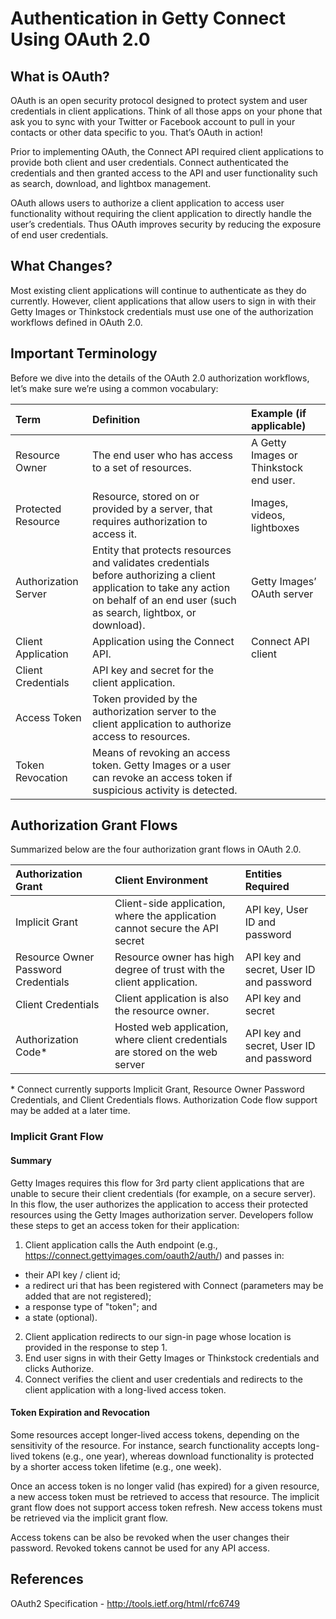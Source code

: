 Authentication in Getty Connect Using OAuth 2.0
===============================================

What is OAuth?
--------------
OAuth is an open security protocol designed to protect system and user credentials in client applications. Think of all those apps on your phone that ask you to sync with your Twitter or Facebook account to pull in your contacts or other data specific to you. That’s OAuth in action! 

Prior to implementing OAuth, the Connect API required client applications to provide both client and user credentials. Connect authenticated the credentials and then granted access to the API and user functionality such as search, download, and lightbox management.

OAuth allows users to authorize a client application to access user functionality without requiring the client application to directly handle the user’s credentials. Thus OAuth improves security by reducing the exposure of end user credentials. 

What Changes?
-------------
Most existing client applications will continue to authenticate as they do currently. However, client applications that allow users to sign in with their Getty Images or Thinkstock credentials must use one of the authorization workflows defined in OAuth 2.0.


Important Terminology
---------------------
Before we dive into the details of the OAuth 2.0 authorization workflows, let’s make sure we’re using a common vocabulary:

| Term            | Definition      	                              | Example (if applicable)               |
|:----------------|:--------------------------------------------------|:--------------------------------------|
| Resource Owner  | The end user who has access to a set of resources.| A Getty Images or Thinkstock end user.|
| Protected Resource | Resource, stored on or provided by a server, that requires authorization to access it. | Images, videos, lightboxes |
| Authorization Server | Entity that protects resources and validates credentials before authorizing a client application to take any action on behalf of an end user (such as search, lightbox, or download). | Getty Images’ OAuth server |
| Client Application | Application using the Connect API. | Connect API client | 
| Client Credentials | API key and secret for the client application. | | 
| Access Token | Token provided by the authorization server to the client application to authorize access to resources.||
| Token Revocation | Means of revoking an access token. Getty Images or a user can revoke an access token if suspicious activity is detected. | |


Authorization Grant Flows
--------------------------
Summarized below are the four authorization grant flows in OAuth 2.0. 

| Authorization Grant | Client Environment | Entities Required |
|:--------------------|:-------------------|:------------------|
| Implicit Grant | Client-side application, where the application cannot secure the API secret | API key, User ID and password | 
| Resource Owner Password Credentials | Resource owner has high degree of trust with the client application. | API key and secret, User ID and password |
| Client Credentials | Client application is also the resource owner. | API key and secret | 
| Authorization Code\*  | Hosted web application, where client credentials are stored on the web server | API key and secret, User ID and password | 
\* Connect currently supports Implicit Grant, Resource Owner Password Credentials, and Client Credentials flows.  Authorization Code flow support may be added at a later time.

### Implicit Grant Flow ###
#### Summary ####
Getty Images requires this flow for 3rd party client applications that are unable to secure their client credentials (for example, on a secure server). In this flow, the user authorizes the application to access their protected resources using the Getty Images authorization server. Developers follow these steps to get an access token for their application:

1. Client application calls the Auth endpoint (e.g., https://connect.gettyimages.com/oauth2/auth/) and passes in:
  * their API key / client id;
  * a redirect uri that has been registered with Connect (parameters may be added that are not registered);
  * a response type of "token"; and
  * a state (optional).
2. Client application redirects to our sign-in page whose location is provided in the response to step 1.
3. End user signs in with their Getty Images or Thinkstock credentials and clicks Authorize.
4. Connect verifies the client and user credentials and redirects to the client application with a long-lived access token.

#### Token Expiration and Revocation ####
Some resources accept longer-lived access tokens, depending on the sensitivity of the resource. For instance, search functionality accepts long-lived tokens (e.g., one year), whereas download functionality is protected by a shorter access token lifetime (e.g., one week). 

Once an access token is no longer valid (has expired) for a given resource, a new access token must be retrieved to access that resource. The implicit grant flow does not support access token refresh. New access tokens must be retrieved via the implicit grant flow.

Access tokens can be also be revoked when the user changes their password. Revoked tokens cannot be used for any API access.

References
----------
OAuth2 Specification - http://tools.ietf.org/html/rfc6749
